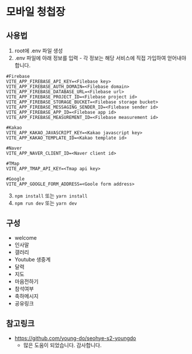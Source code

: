 # 모바일 청첩장

## 사용법
1. root에 .env 파일 생성
2. .env 파일에 아래 정보를 입력 - 각 정보는 해당 서비스에 직접 가입하여 얻어내야 합니다.
```
#Firebase
VITE_APP_FIREBASE_API_KEY=<Filebase key>
VITE_APP_FIREBASE_AUTH_DOMAIN=<Filebase domain>
VITE_APP_FIREBASE_DATABASE_URL=<Filebase url>
VITE_APP_FIREBASE_PROJECT_ID=<Filebase project id>
VITE_APP_FIREBASE_STORAGE_BUCKET=<Filebase storage bucket>
VITE_APP_FIREBASE_MESSAGING_SENDER_ID=<Filebase sender id>
VITE_APP_FIREBASE_APP_ID=<Filebase app id>
VITE_APP_FIREBASE_MEASUREMENT_ID=<Filebase measurement id>

#Kakao
VITE_APP_KAKAO_JAVASCRIPT_KEY=<Kakao javascript key>
VITE_APP_KAKAO_TEMPLATE_ID=<Kakao template id>

#Naver
VITE_APP_NAVER_CLIENT_ID=<Naver client id>

#TMap
VITE_APP_TMAP_API_KEY=<Tmap api key>

#Google
VITE_APP_GOOGLE_FORM_ADDRESS=<Goole form address>
```
3. ```npm install``` 또는 ```yarn install```
4. ```npm run dev``` 또는 ```yarn dev```


## 구성

- welcome
- 인사말
- 갤러리
- Youtube 생중계
- 달력
- 지도
- 마음전하기
- 참석여부
- 축하메시지
- 공유링크

## 참고링크

- https://github.com/young-do/seohye-s2-youngdo
  - 많은 도움이 되었습니다. 감사합니다.
